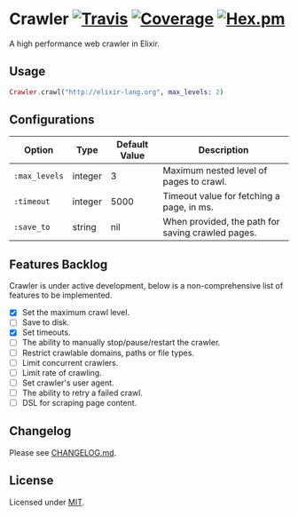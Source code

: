 # Crawler [![Travis](https://img.shields.io/travis/fredwu/crawler.svg)](https://travis-ci.org/fredwu/crawler) [![Coverage](https://img.shields.io/coveralls/fredwu/crawler.svg)](https://coveralls.io/github/fredwu/crawler?branch=master) [![Hex.pm](https://img.shields.io/hexpm/v/crawler.svg)](https://hex.pm/packages/crawler)

A high performance web crawler in Elixir.

## Usage

```elixir
Crawler.crawl("http://elixir-lang.org", max_levels: 2)
```

## Configurations

| Option          | Type    | Default Value | Description |
|-----------------|---------|---------------|-------------|
| `:max_levels`   | integer | 3             | Maximum nested level of pages to crawl.
| `:timeout`      | integer | 5000          | Timeout value for fetching a page, in ms.
| `:save_to`      | string  | nil           | When provided, the path for saving crawled pages.

## Features Backlog

Crawler is under active development, below is a non-comprehensive list of features to be implemented.

- [x] Set the maximum crawl level.
- [ ] Save to disk.
- [x] Set timeouts.
- [ ] The ability to manually stop/pause/restart the crawler.
- [ ] Restrict crawlable domains, paths or file types.
- [ ] Limit concurrent crawlers.
- [ ] Limit rate of crawling.
- [ ] Set crawler's user agent.
- [ ] The ability to retry a failed crawl.
- [ ] DSL for scraping page content.

## Changelog

Please see [CHANGELOG.md](CHANGELOG.md).

## License

Licensed under [MIT](http://fredwu.mit-license.org/).
